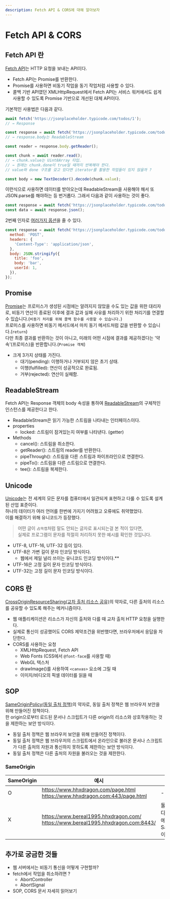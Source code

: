 ```yaml
---
description: Fetch API & CORS에 대해 알아보자
---
```


# Fetch API & CORS

## Fetch API 란

[Fetch API](https://developer.mozilla.org/ko/docs/Web/API/Fetch\_API/Using\_Fetch)는 HTTP 요청을 보내는 API이다.

* Fetch API는 Promise를 반환한다.
* Promise를 사용하면 비동기 작업을 동기 작업처럼 사용할 수 있다.
* 콜백 기반 API였던 XMLHttpRequest에서 Fetch API는 서비스 워커에서도 쉽게 사용할 수 있도록 Promise 기반으로 개선된 대체 API이다.

기본적인 사용법은 다음과 같다.

```js
await fetch('https://jsonplaceholder.typicode.com/todos/1');
// → Response

const response = await fetch('https://jsonplaceholder.typicode.com/todos/1');
// → response.body는 ReadableStream

const reader = response.body.getReader();

const chunk = await reader.read();
// → chunk.value는 Uint8Array 타입.
// → 원래는 chunk.done이 true일 때까지 반복해야 한다.
// value와 done 구조를 갖고 있다면 iterator를 활용한 작업들이 있지 않을까 ?

const body = new TextDecoder().decode(chunk.value);
```

이런식으로 사용하면 데이터를 받아오는데 ReadableStream을 사용해야 해서 또 JSON.parse를 해야하는 등 번거롭다. 그래서 다음과 같이 사용하는 것이 좋다.

```js
const response = await fetch('https://jsonplaceholder.typicode.com/todos/1');
const data = await response.json();
```

2번째 인자로 [여러가지 옵션](https://developer.mozilla.org/ko/docs/Web/API/fetch)을 줄 수 있다.

```js
const response = await fetch('https://jsonplaceholder.typicode.com/todos/1', {
  method: 'POST',
  headers: {
    'Content-Type': 'application/json',
  },
  body: JSON.stringify({
    title: 'foo',
    body: 'bar',
    userId: 1,
  }),
});
```

## Promise

[Promise](https://developer.mozilla.org/ko/docs/Web/JavaScript/Reference/Global\_Objects/Promise)는 프로미스가 생성된 시점에는 알려지지 않았을 수도 있는 값을 위한 대리자로, 비동기 연산이 종료된 이후에 결과 값과 실패 사유를 처리하기 위한 처리기를 연결할 수 있습니다.(`비동기 처리를 위해 콜백 함수를 사용할 수 있습니다.`)\
프로미스를 사용하면 비동기 메서드에서 마치 동기 메서드처럼 값을 반환할 수 있습니다.(`return`)\
다만 최종 결과를 반환하는 것이 아니고, 미래의 어떤 시점에 결과를 제공하겠다는 '약속'(프로미스)을 반환합니다.(`Promise 객체`)

* 크게 3가지 상태를 가진다.
  * 대기(pending): 이행하거나 거부되지 않은 초기 상태.
  * 이행(fulfilled): 연산이 성공적으로 완료됨.
  * 거부(rejected): 연산이 실패함.

## ReadableStream

Fetch API는 Response 객체의 body 속성을 통하여 [ReadableStream](https://developer.mozilla.org/ko/docs/Web/API/ReadableStream)의 구체적인 인스턴스를 제공한다고 한다.

* ReadableStream은 읽기 가능한 스트림을 나타내는 인터페이스이다.
* properties
  * locked: 스트림이 잠겨있는지 여부를 나타낸다. (getter)
* Methods
  * cancel(): 스트림을 취소한다.
  * getReader(): 스트림의 reader를 반환한다.
  * pipeThrough(): 스트림을 다른 스트림과 파이프라인으로 연결한다.
  * pipeTo(): 스트림을 다른 스트림으로 연결한다.
  * tee(): 스트림을 복제한다.

## Unicode

[Unicode](https://developer.mozilla.org/ko/docs/Glossary/Unicode)는 전 세계의 모든 문자를 컴퓨터에서 일관되게 표현하고 다룰 수 있도록 설계된 산업 표준이다.\
하나의 데이터가 여러 언어를 한번에 가지기 어려웠고 오류에도 취약했었다.\
이를 해결하기 위해 유니코드가 등장했다.

> 어떤 글이 `占쏙옙`처럼 말도 안되는 글자로 표시되는걸 본 적이 있다면,\
> 실제로 프로그램이 문자를 적절히 처리하지 못한 예시를 확인한 것입니다.

* UTF-8, UTF-16, UTF-32 등이 있다.
* UTF-8은 가변 길이 문자 인코딩 방식이다.
  * 웹에서 제일 널리 쓰이는 유니코드 인코딩 방식이다.\*\*
* UTF-16은 고정 길이 문자 인코딩 방식이다.
* UTF-32는 고정 길이 문자 인코딩 방식이다.

## CORS 란

[CrossOriginResourceSharing(교차 출처 리소스 공유)](https://developer.mozilla.org/ko/docs/Web/HTTP/CORS)의 약자로, 다른 출처의 리소스를 공유할 수 있도록 해주는 메커니즘이다.

* 웹 애플리케이션은 리소스가 자신의 출처와 다를 때 교차 출처 HTTP 요청을 실행한다.
* 실제로 통신이 성공했어도 CORS 제약조건을 위반했다면, 브라우저에서 응답을 차단한다.
* CORS를 사용하는 요청
  * XMLHttpRequest, Fetch API
  * Web Fonts (CSS에서 `@font-face`를 사용할 때)
  * WebGL 텍스처
  * drawImage()를 사용하여 `<canvas>` 요소에 그릴 때
  * 이미지/비디오의 픽셀 데이터를 읽을 때

## SOP

[SameOriginPolicy(동일 출처 정책)](https://developer.mozilla.org/ko/docs/Web/Security/Same-origin\_policy)의 약자로, 동일 출처 정책은 웹 브라우저 보안을 위해 만들어진 정책이다.\
한 origin으로부터 로드된 문서나 스크립트가 다른 origin의 리소스와 상호작용하는 것을 제한하는 보안 방식이다.

* 동일 출처 정책은 웹 브라우저 보안을 위해 만들어진 정책이다.
* 동일 출처 정책은 웹 브라우저의 스크립트에서 온라인으로 불러온 문서나 스크립트가 다른 출처의 자원과 통신하지 못하도록 제한하는 보안 방식이다.
* 동일 출처 정책은 다른 출처의 자원을 불러오는 것을 제한한다.

### SameOrigin

<table><thead><tr><th width="140.33333333333331">SameOrigin</th><th width="394">예시</th><th>비고</th></tr></thead><tbody><tr><td>O</td><td><a href="https://www.hhxdragon.com/page.html">https://www.hhxdragon.com/page.html</a><br><a href="https://www.hhxdragon.com/page.html">https://www.hhxdragon.com:443/page.html</a></td><td>-</td></tr><tr><td>X</td><td><a href="https://www.bereal1995.hhxdragon.com/">https://www.bereal1995.hhxdragon.com/</a><br><a href="https://www.bereal1995.hhxdragon.com:8443/">https://www.bereal1995.hhxdragon.com:8443/</a></td><td>둘이 포트가 다르기 때문에 SameOrigin이 아니다</td></tr></tbody></table>

## 추가로 궁금한 것들

* 웹 서버에서는 비동기 통신을 어떻게 구현할까?
* fetch에서 작업을 취소하려면 ?
  * AbortController
  * AbortSignal
* SOP, CORS 문서 자세히 읽어보기
